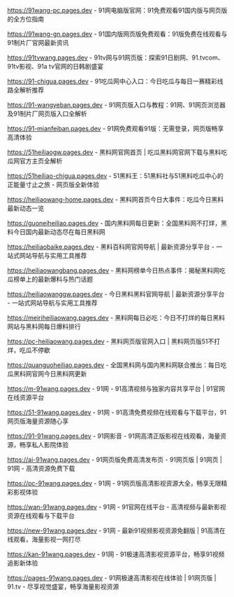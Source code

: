 
https://91wang-pc.pages.dev - 91网电脑版官网：91免费观看91国内版与网页版的全方位指南

https://91wang-gn.pages.dev - 91国内版网页版免费观看：91版免费在线观看与91制片厂官网最新资讯

https://91tvwang.pages.dev - 91tv网与91网页版：探索91日剧网、91.tvcom、91tv影视、91a tv官网的日韩剧盛宴

https://91-chigua.pages.dev - 91吃瓜网中心入口：今日吃瓜与每日一赛精彩线路全解析推荐

https://91-wangyeban.pages.dev - 91网页版入口与教程：91网、91网页浏览器及91制片厂网页版入口全解析

https://91-mianfeiban.pages.dev - 91网免费观看91版：无需登录，网页版畅享高清体验

https://51heiliaogw.pages.dev - 黑料网官网首页 | 吃瓜黑料网官网下载与黑料吃瓜网官方主页全解析

https://51heiliao-chigua.pages.dev - 51黑料王：51黑料社与51黑料吃瓜中心的正能量寸止之旅 - 网页版全新体验

https://heiliaowang-home.pages.dev - 黑料网首页今日大事件：吃瓜今日黑料最新动态一览

https://guoneiheiliao.pages.dev - 国内黑料网每日更新：全国黑料网不打烊，黑料今日国内最新动态尽在每日黑料网

https://heiliaobaike.pages.dev - 黑料百科网官网导航 | 最新资源分享平台 - 一站式网站导航与实用工具推荐

https://heiliaowangbang.pages.dev - 黑料网榜单今日热点事件：揭秘黑料网吃瓜榜单上的最新爆料与热门话题

https://heiliaowanggw.pages.dev - 今日黑料黑料官网导航 | 最新资源分享平台 - 一站式网站导航与实用工具推荐

https://meiriheiliaowang.pages.dev - 黑料网每日必吃：今日不打烊的每日黑料网站与黑料网每日爆料排行

https://pc-heiliaowang.pages.dev - 黑料网页版官网入口 | 黑料网页版51不打烊，吃瓜不停歇

https://quanguoheiliao.pages.dev - 全国黑料网与国内黑料网联合推出：每日吃瓜黑料网官网今日黑料网更新

https://m-91wang.pages.dev - 91网 - 91高清视频与独家内容共享平台 | 91官网在线资源平台

https://51-91wang.pages.dev - 91网 - 91高清免费视频在线观看与下载平台，91网页版海量资源随心享

https://91-91wang.pages.dev - 91网影音 - 91网高清正版影视在线观看，海量资源，畅享私人影院体验

https://ai-91wang.pages.dev - 91网页版免费高清发布页 - 91网页版 | 91网页 | 91网 - 高清资源免费下载

https://pc-91wang.pages.dev - 91网 - 91网页版高清影视资源大全，畅享无限精彩影视体验

https://wan-91wang.pages.dev - 91网 - 91官网在线平台 - 高清视频与最新影视资源在线观看与下载平台

https://new-91wang.pages.dev - 91网 - 最新91视频影视资源免翻版 | 91高清在线观看，海量影视一网打尽

https://kan-91wang.pages.dev - 91网 - 91极速高清影视资源平台，畅享91视频追影新体验

https://pages-91wang.pages.dev - 91网极速高清影视在线体验 | 91网页版 | 91.tv - 尽享视觉盛宴，畅享海量影视资源
